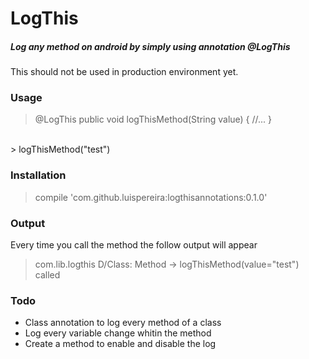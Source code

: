 # LogThis

##### Log any method on android by simply using annotation @LogThis #####

This should not be used in production environment yet.

### Usage ###
>   @LogThis
    public void logThisMethod(String value) {
      //...
    }

</br>
>   logThisMethod("test")

### Installation ###
 >  compile 'com.github.luispereira:logthisannotations:0.1.0'

### Output ###
Every time you call the method the follow output will appear
> com.lib.logthis D/Class: Method -> logThisMethod(value="test") called

### Todo ###
- Class annotation to log every method of a class
- Log every variable change whitin the method
- Create a method to enable and disable the log
